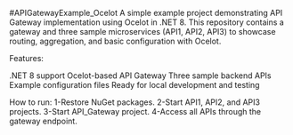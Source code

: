 #APIGatewayExample_Ocelot
A simple example project demonstrating API Gateway implementation using Ocelot in .NET 8.
This repository contains a gateway and three sample microservices (API1, API2, API3) to showcase routing, aggregation, and basic configuration with Ocelot.

Features:

.NET 8 support
Ocelot-based API Gateway
Three sample backend APIs
Example configuration files
Ready for local development and testing

How to run:
1-Restore NuGet packages.
2-Start API1, API2, and API3 projects.
3-Start API_Gateway project.
4-Access all APIs through the gateway endpoint.
